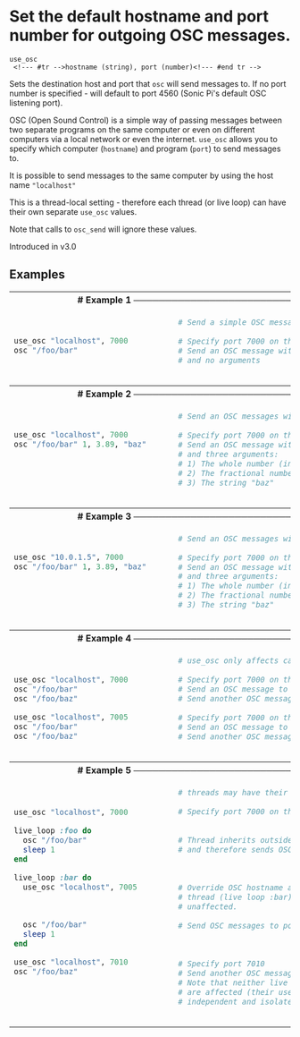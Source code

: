 # Set the default hostname and port number for outgoing OSC messages.

```
use_osc 
 <!--- #tr -->hostname (string), port (number)<!--- #end tr -->
```


Sets the destination host and port that `osc` will send messages to. If no port number is specified - will default to port 4560 (Sonic Pi's default OSC listening port).

OSC (Open Sound Control) is a simple way of passing messages between two separate programs on the same computer or even on different computers via a local network or even the internet. `use_osc` allows you to specify which computer (`hostname`) and program (`port`) to send messages to.

It is possible to send messages to the same computer by using the host name `"localhost"`

This is a thread-local setting - therefore each thread (or live loop) can have their own separate `use_osc` values.

Note that calls to `osc_send` will ignore these values.



Introduced in v3.0

## Examples

<table class="examples">
<tr>
<th colspan="2" class="even head"># Example 1 ──────────────────────────────────────────────────────</th>
</tr>
<tr>
<td class="even">

```ruby


use_osc "localhost", 7000 
osc "/foo/bar"            
                            



```

</td>
<td class="even">

<!--- #tr -->
```ruby
# Send a simple OSC message to another program on the same machine
 
# Specify port 7000 on this machine
# Send an OSC message with path "/foo/bar"
# and no arguments



```
<!--- #end tr -->

</td>
</tr>
<tr>
<th colspan="2" class="odd head"># Example 2 ──────────────────────────────────────────────────────</th>
</tr>
<tr>
<td class="odd">

```ruby


use_osc "localhost", 7000       
osc "/foo/bar" 1, 3.89, "baz" 
                                  
                                  
                                  
                                  



```

</td>
<td class="odd">

<!--- #tr -->
```ruby
# Send an OSC messages with arguments to another program on the same machine
 
# Specify port 7000 on this machine
# Send an OSC message with path "/foo/bar"
# and three arguments:
# 1) The whole number (integer) 1
# 2) The fractional number (float) 3,89
# 3) The string "baz"



```
<!--- #end tr -->

</td>
</tr>
<tr>
<th colspan="2" class="even head"># Example 3 ──────────────────────────────────────────────────────</th>
</tr>
<tr>
<td class="even">

```ruby


use_osc "10.0.1.5", 7000        
osc "/foo/bar" 1, 3.89, "baz" 
                                  
                                  
                                  
                                  



```

</td>
<td class="even">

<!--- #tr -->
```ruby
# Send an OSC messages with arguments to another program on a different machine
 
# Specify port 7000 on the machine with address 10.0.1.5
# Send an OSC message with path "/foo/bar"
# and three arguments:
# 1) The whole number (integer) 1
# 2) The fractional number (float) 3,89
# 3) The string "baz"



```
<!--- #end tr -->

</td>
</tr>
<tr>
<th colspan="2" class="odd head"># Example 4 ──────────────────────────────────────────────────────</th>
</tr>
<tr>
<td class="odd">

```ruby


use_osc "localhost", 7000 
osc "/foo/bar"            
osc "/foo/baz"            

use_osc "localhost", 7005 
osc "/foo/bar"            
osc "/foo/baz"            



```

</td>
<td class="odd">

<!--- #tr -->
```ruby
# use_osc only affects calls to osc until the next call to use_osc
 
# Specify port 7000 on this machine
# Send an OSC message to port 7000
# Send another OSC message to port 7000
 
# Specify port 7000 on this machine
# Send an OSC message to port 7005
# Send another OSC message to port 7005



```
<!--- #end tr -->

</td>
</tr>
<tr>
<th colspan="2" class="even head"># Example 5 ──────────────────────────────────────────────────────</th>
</tr>
<tr>
<td class="even">

```ruby


use_osc "localhost", 7000 

live_loop :foo do
  osc "/foo/bar"            
  sleep 1                     
end

live_loop :bar do
  use_osc "localhost", 7005 
                              
                              

  osc "/foo/bar"            
  sleep 1
end

use_osc "localhost", 7010 
osc "/foo/baz"            
                            
                            
                            



```

</td>
<td class="even">

<!--- #tr -->
```ruby
# threads may have their own use_osc value
 
# Specify port 7000 on this machine
 
 
# Thread inherits outside use_osc values
# and therefore sends OSC messages to port 7000
 
 
 
# Override OSC hostname and port for just this
# thread (live loop :bar). Live loop :foo is
# unaffected.
 
# Send OSC messages to port 7005
 
 
 
# Specify port 7010
# Send another OSC message to port 7010
# Note that neither live loops :foo or :bar
# are affected (their use_osc values are
# independent and isolated.



```
<!--- #end tr -->

</td>
</tr>
</table>

